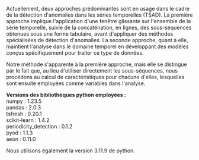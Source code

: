 Actuellement, deux approches prédominantes sont en usage dans le cadre de la détection d'anomalies dans les séries temporelles (TSAD). La première approche implique l'application d'une fenêtre glissante sur l'ensemble de la série temporelle, suivie de la concaténation, en lignes, des sous-séquences obtenues sous une forme tabulaire, avant d'appliquer des méthodes spécialisées de détection d'anomalies. La seconde approche, quant à elle, maintient l'analyse dans le domaine temporel en développant des modèles conçus spécifiquement pour traiter ce type de données.

Notre méthode s'apparente à la première approche, mais elle se distingue par le fait que, au lieu d'utiliser directement les sous-séquences, nous procédons au calcul de caractéristiques pour chacune d'elles, lesquelles sont ensuite employées comme variables dans l'analyse.


**Versions des bibliothèques python employées :** \
numpy : 1.23.5 \
pandas : 2.0.3 \
tsfresh : 0.20.1 \
scikit-learn : 1.4.2 \
periodicity_detection : 0.1.2 \
pyod : 1.1.3 \
aeon : 0.11.0 

Nous utilisons également la version 3.11.9 de python.
